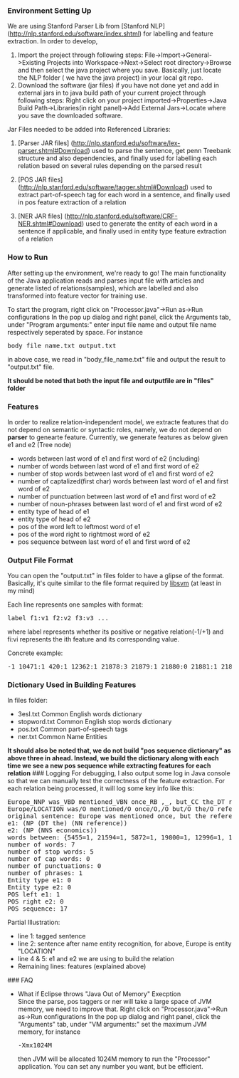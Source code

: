 ### Environment Setting Up

We are using Stanford Parser Lib from [Stanford NLP] (http://nlp.stanford.edu/software/index.shtml) for labelling and feature extraction.
In order to develop,

1. Import the project through following steps:
   File->Import->General->Existing Projects into Workspace->Next->Select root directory->Browse and then select the java project where you save. Basically, just locate the NLP folder ( we have the java project) in your local git repo.
2. Download the software (jar files) if you have not done yet and add in external jars in to java build path of your current project through following steps:
   Right click on your project imported->Properties->Java Build Path->Libraries(in right panel)->Add External Jars->Locate where you save the downloaded software.

Jar Files needed to be added into Referenced Libraries:

1) [Parser JAR files] (http://nlp.stanford.edu/software/lex-parser.shtml#Download)
used to parse the sentence, get penn Treebank structure and also dependencies, and finally 
used for labelling each relation based on several rules depending on the parsed result

2)  [POS JAR files] (http://nlp.stanford.edu/software/tagger.shtml#Download)
used to extract part-of-speech tag for each word in a sentence, and finally used in pos feature
extraction of a relation

3) [NER JAR files] (http://nlp.stanford.edu/software/CRF-NER.shtml#Download)
used to generate the entity of each word in a sentence if applicable, and finally used in entity
type feature extraction of a relation

### How to Run
After setting up the environment, we're ready to go!
The main functionality of the Java application reads and parses input file with articles and generate listed of relations(samples), which are labelled and also transformed into feature vector for training use.

To start the program, right click on "Processor.java"->Run as->Run configurations
In the pop up dialog and right panel, click the Arguments tab, under "Program arguments:" enter
input file name and output file name respectively seperated by space. For instance
<pre>body_file_name.txt output.txt</pre>
in above case, we read in "body_file_name.txt" file and output the result to "output.txt" file.

<b>It should be noted that both the input file and outputfile are in "files" folder</b>

### Features
In order to realize relation-independent model, we extracte features that do not depend on semantic or syntactic roles, namely, we do not depend on <b>parser</b> to genearte feature. 
Currently, we generate features as below given e1 and e2 (Tree node)
<ul>
<li>words between last word of e1 and first word of e2 (including)</li>
<li>number of words between last word of e1 and first word of e2</li>
<li>number of stop words between last word of e1 and first word of e2</li>
<li>number of captalized(first char) words between last word of e1 and first word of e2</li>
<li>number of punctuation between last word of e1 and first word of e2</li>
<li>number of noun-phrases between last word of e1 and first word of e2</li>
<li>entity type of head of e1</li>
<li>entity type of head of e2</li>
<li>pos of the word left to leftmost word of e1</li>
<li>pos of the word right to rightmost word of e2</li>
<li>pos sequence between last word of e1 and first word of e2</li>
</ul>

### Output File Format
You can open the "output.txt" in files folder to have a glipse of the format. Basically, it's quite similar to the file format required by [libsvm](http://www.csie.ntu.edu.tw/~cjlin/libsvm/) (at least in my mind)

Each line represents one samples with format:
<pre>label f1:v1 f2:v2 f3:v3 ...</pre>
where label represents whether its positive or negative relation(-1/+1) and fi:vi represents
the ith feature and its corresponding value.

Concrete example:
<pre>-1 10471:1 420:1 12362:1 21878:3 21879:1 21880:0 21881:1 21882:0 21960:1 21969:1</pre>

### Dictionary Used in Building Features
In files folder:
<ul>
<li>3esl.txt Common English words dictionary</li>
<li>stopword.txt Common English stop words dictionary</li>
<li>pos.txt Common part-of-speech tags</li>
<li>ner.txt Common Name Entities</li>
</ul>
<b>It should also be noted that, we do not build "pos sequence dictionary" as above three in ahead. Instead, we build the dictionary along with each time we see a new pos sequence while extracting features for each relation</b>
### Logging
For debugging, I also output some log in Java console so that we can manually test the correctness of the feature extraction. For each relation being processed, it will log some key info like this:
<pre>
Europe_NNP was_VBD mentioned_VBN once_RB ,_, but_CC the_DT reference_NN had_VBD nothing_NN to_TO do_VB with_IN economics_NNS ._. 
Europe/LOCATION was/O mentioned/O once/O,/O but/O the/O reference/O had/O nothing/O to/O do/O with/O economics/O./O 
original sentence: Europe was mentioned once, but the reference had nothing to do with economics. 
e1: (NP (DT the) (NN reference))
e2: (NP (NNS economics))
words between: {5455=1, 21594=1, 5872=1, 19800=1, 12996=1, 15873=1, 8568=1}
number of words: 7
number of stop words: 5
number of cap words: 0
number of punctuations: 0
number of phrases: 1
Entity type e1: 0
Entity type e2: 0
POS left e1: 1
POS right e2: 0
POS sequence: 17
</pre>

Partial Illustration:
<ul>
<li>line 1: tagged sentence</li>
<li>line 2: sentence after name entity recognition, for above, Europe is entity "LOCATION"</li>
<li>line 4 & 5: e1 and e2 we are using to build the relation</li>
<li>Remaining lines: features (explained above)</li>
</ul>
### FAQ
<ul>
<li>What if Eclipse throws "Java Out of Memory" Execption</li>
Since the parse, pos taggers or ner will take a large space of JVM memory, we need to improve
that. Right click on "Processor.java"->Run as->Run configurations
In the pop up dialog and right panel, click the "Arguments" tab, under "VM arguments:" 
set the maximum JVM memory, for instance
<pre>-Xmx1024M</pre> 
then JVM will be allocated 1024M memory to run the "Processor" application.
You can set any number you want, but be efficient.
</ul>